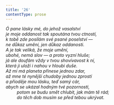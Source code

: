 ```yaml
---
title: '26'
contentType: prose
---
```


<section>

_Ó pane lásky mé, do jehož vasalství  
je moje oddanost tak spoutána tvou ctností,  
k tobě zde posílám své psané poselství —  
ne důkaz umění, jen důkaz oddanosti.  
A je tak veliká, že moje umění,  
ubohé, nemá slov — a proto vyzní hluše;  
já ale doufám vždy v tvou shovívavost k ní,  
která ji uloží i nahou v hloubi duše.  
Až mi má planeta přinese jednou zdar,  
až mne té nynější chudoby jednou zprostí  
a přioděje mou lásku, teď samý cár,  
abych se ukázal hodným tvé pozornosti,  
         potom se budu smět chlubit, jak mám tě rád;  
         do těch dob musím se před tebou ukrývat._

</section>

